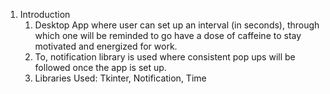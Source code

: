 1. Introduction
    1. Desktop App where user can set up an interval (in seconds), through which one will be reminded to go have a dose of caffeine to stay motivated and energized for work.
    2. To, notification library is used where consistent pop ups will be followed once the app is set up.
    3. Libraries Used: Tkinter, Notification, Time
